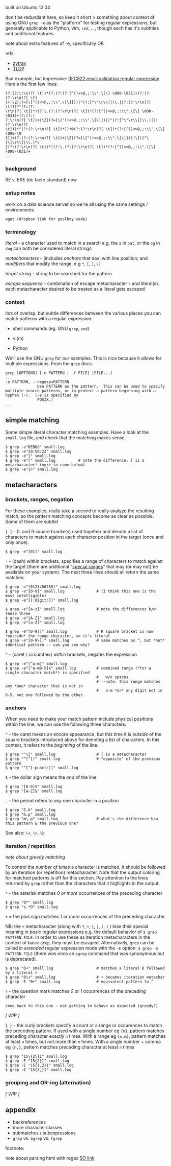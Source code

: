 
built on Ubuntu 12.04

don't be redundant here, so keep it short > something about context of using GNU ``grep -e`` as the "platform" for testing regular expressions, but generally applicable to Python, vim, ``sed``, ..., though each has it's subtlties and additional features.

note about extra features of -e, specifically OR
 

refs:
- [zytrax](http://www.zytrax.com/tech/web/regex.htm)
- [TLDP](http://www.tldp.org/LDP/abs/html/x17129.html)

Bad example, but impressive: [RFC822 email validation regular expression](http://www.ex-parrot.com/pdw/Mail-RFC822-Address.html). Here's
the first few lines:

    (?:(?:\r\n)?[ \t])*(?:(?:(?:[^()<>@,;:\\".\[\] \000-\031]+(?:(?:(?:\r\n)?[ \t]
    )+|\Z|(?=[\["()<>@,;:\\".\[\]]))|"(?:[^\"\r\\]|\\.|(?:(?:\r\n)?[ \t]))*"(?:(?:
    \r\n)?[ \t])*)(?:\.(?:(?:\r\n)?[ \t])*(?:[^()<>@,;:\\".\[\] \000-\031]+(?:(?:(
    ?:\r\n)?[ \t])+|\Z|(?=[\["()<>@,;:\\".\[\]]))|"(?:[^\"\r\\]|\\.|(?:(?:\r\n)?[ 
    \t]))*"(?:(?:\r\n)?[ \t])*))*@(?:(?:\r\n)?[ \t])*(?:[^()<>@,;:\\".\[\] \000-\0
    31]+(?:(?:(?:\r\n)?[ \t])+|\Z|(?=[\["()<>@,;:\\".\[\]]))|\[([^\[\]\r\\]|\\.)*\
    ](?:(?:\r\n)?[ \t])*)(?:\.(?:(?:\r\n)?[ \t])*(?:[^()<>@,;:\\".\[\] \000-\031]+
    ...


### background

RE v. ERE (de facto standard) now


### setup notes 

work on a data science server so we're all using the same settings / environments

    wget (dropbox link for poolboy code)

### terminology

*literal* - a character used to match in a search e.g. the ``a`` in ``bat``, or the ``og`` in ``dog`` can both be considered literal strings

*metacharacters* - (includes *anchors* that deal with line position; and *modifiers* that modify the range, e.g ``*``, ``[``, ``]``, ``\]`` 

*target string* - string to be searched for the pattern

*escape sequence* - combination of escape metacharacter ``\`` and literal(s). each metacharacter desired to be treated as a literal gets escaped


### context

*lots* of overlap, but subtle differences between the various places you can match patterns with a regular expression: 

- shell commands (eg. GNU ``grep``, ``sed``) 

- vi(m) 

- Python  

We'll use the GNU ``grep`` for our examples. This is nice because it allows for multiple expressions. From the ``grep`` docs:

    grep [OPTIONS] [-e PATTERN | -f FILE] [FILE...]
    ...
    -e PATTERN, --regexp=PATTERN
                  Use PATTERN as the pattern.  This can be used to specify multiple search patterns, or to protect a pattern beginning with a hyphen (-).  (-e is specified by
                  POSIX.)
    ...


## simple matching

Some simple literal character matching examples. Have a look at the ``small.log`` file, and check that the matching makes sense. 

    $ grep -e"DEBUG" small.log 
    $ grep -e"20:59:22" small.log
    $ grep -e"]" small.log
    $ grep -e"[" small.log          # note the difference; [ is a metacharacter! (more to come below) 
    $ grep -e"1>" small.log


## metacharacters

### brackets, ranges, negation

For these examples, really take a second to really analyze the resulting match, so the pattern matching concepts become as clear as possible. Some of them are subtle!

``[ ]`` - (L and R square brackets) used together and denote a list of characters to match against each character position in the target (once and only once). 

    $ grep -e"[01]" small.log

``-`` - (dash) within brackets, specifies a range of characters to match against the target (there are additional "[special ranges](http://www.zytrax.com/tech/web/regex.htm#special)" that may (or may not) be available on your system). The next three lines should all return the same matches: 

    $ grep -e"[0123456789]" small.log
    $ grep -e"[0-9]" small.log              # (I think this one is the most intelligible)
    $ grep -e"[[:digit:]]" small.log

    $ grep -e"[a-z]" small.log              # note the differences b/w these three
    $ grep -e"[A-Z]" small.log
    $ grep -e"[a-Z]" small.log

    $ grep -e"[0-9]]" small.log             # R square bracket is now *outside* the range character, so it's literal
    $ grep -e"[0-9\]]" small.log            # same matches as ^, but *not* identical pattern -- can you see why? 

``^`` - (caret / circumflex) *within* brackets, negates the expression 

    $ grep -e"[^a-m]" small.log
    $ grep -e"[^a-m0-5]k" small.log         # combined range (*for a single character match*) is specified 
                                            #   w/o spaces 
                                            # --note: this range matches any *one* character that is not in 
                                            #   a-m *or* any digit not in 0-5. not one followed by the other. 

### anchors 

When you need to make your match pattern include physical positions within the line, we can use the following three characters:

``^`` - the caret makes an encore appearance, but this time it is *outside* of the square brackets introduced above for denoting a list of characters. In this context, it refers to the *beginning* of the line. 

    $ grep "^\[" small.log                  # [ is a metacharacter
    $ grep "^[^[]" small.log                # "opposite" of the previous pattern
    $ grep "^[^[:punct:]]" small.log

``$`` - the dollar sign means the *end* of the line

    $ grep "[0-9]$" small.log
    $ grep "[a-Z]$" small.log

``.`` - the period refers to *any* one character in a position 

    $ grep "E.U" small.log 
    $ grep "m.p" small.log
    $ grep "m\.p" small.log                 # what's the difference b/w this pattern & the previous one? 

See also: ``\<``, ``\>``, ``\b``


### iteration / repetition

*note about greedy matching*

To control the *number of times* a character is matched, it should be followed by an iteration (or repetition) metacharacter. Note that the output coloring for matched patterns is off for this section. Pay attention to the lines returned by ``grep`` rather than the characters that it highlights in the output.

``*`` - the asterisk matches *0 or more* occurrences of the preceding character

    $ grep "0*" small.log 
    $ grep "s.*D" small.log

``+`` = the plus sign matches *1 or more* occurrences of the preceding character

NB: the ``+`` metacharacter (along with ``?``, ``+``, ``{``, ``|``, ``(``, ``)`` ) lose their special meaning in *basic* regular expressions e.g. the default behavior of ``$ grep PATTERN FILE``. In order to use these as iteration metacharacters in the context of basic ``grep``, they must be escaped. Alternatively, ``grep`` can be called in *extended* regular expression mode with the ``-E`` option: ``$ grep -E PATTERN FILE`` (there was once an ``egrep`` command that was synonymous but is deprecated).  

    $ grep "0+" small.log                   # matches a literal 0 followed by a literal +
    $ grep "0\+" small.log                  # + becomes iteration metachar
    $ grep -E "0+" small.log                # equivalent pattern to ^
    
``?`` - the question mark matches *0 or 1* occurrences of the preceding character 

    come back to this one - not getting to behave as expected (greedy?) 

*[ WIP ]*

``{ }`` - the curly brackets specify a count or a range or occurences to match the preceding pattern. If used with a single number eg ``{n}``, pattern matches preceding character exactly ``n`` times. With a range eg ``{n,m}``, pattern matches at least ``n`` times, but not more than ``m`` times. With a single number + comma eg ``{n,}``, pattern matches preceding character at least ``n`` times

    $ grep "15\{2\}1" small.log
    $ grep -E "15{2}1" small.log
    $ grep -E "15{1,2}1" small.log
    $ grep -E "15{2,}1" small.log 
 

### grouping and OR-ing (alternation)

*[ WIP ]*






## appendix

- backreferences
- more character classes
- submatches / subexpressions
- ``grep`` vs. ``egrep`` vs. ``fgrep`` 






footnote:

note about parsing html with regex [SO link](http://stackoverflow.com/questions/1732348/regex-match-open-tags-except-xhtml-self-contained-tags/1732454?stw=2#1732454)



